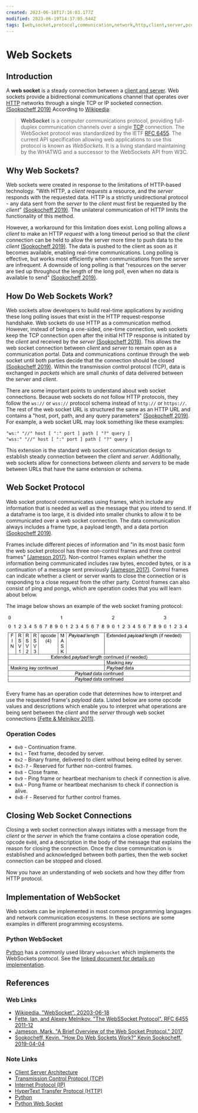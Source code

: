 ```yaml
---
created: 2023-06-18T17:16:03.177Z
modified: 2023-06-19T14:37:05.644Z
tags: [web,socket,protocol,communication,network,http,client,server,pcde,module22]
---
```

# Web Sockets

## Introduction

A **web socket** is a steady connection between a [client and server][-cl-srv].
Web sockets provide a bidirectional communications channel that
operates over [HTTP][-http] networks through
a single TCP or IP socketed connection. [(Sookocheff 2019)][sook19]
According to [Wikipedia][wiki-ws]:

>**WebSocket** is a computer communications protocol,
>providing full-duplex communication channels over a single [TCP][-tcp] connection.
>The WebSocket protocol was standardized by the IETF [RFC 6455][rfc6455].
>The current API specification allowing web applications to
>use this protocol is known as *WebSockets*.
>It is a living standard maintaining by the WHATWG and a successor to
>the WebSockets API from W3C.

## Why Web Sockets?

Web sockets were created in response to the limitations of HTTP-based technology.
"With HTTP, a *client requests* a resource,
and the *server* responds with the requested data.
HTTP is a strictly unidirectional protocol -
any data sent from the *server* to the *client* must first be requested by
the *client*" [(Sookocheff 2019)][sook19].
The unilateral communication of HTTP limits the functionality of this method.

However, a workaround for this limitation does exist.
Long polling allows a *client* to make an HTTP *request* with
a long timeout period so that the *client* connection can be held to
allow the server more time to push data to the *client* [(Sookocheff 2019)][sook19].
The data is pushed to the client as soon as it becomes available,
enabling real-time communications.
Long polling is effective,
but works most efficiently when communications from the server are infrequent.
A downside of long polling is that "resources on
the server are tied up throughout the length of the long poll,
even when no data is available to send" [(Sookocheff 2019)][sook19].

## How Do Web Sockets Work?

Web sockets allow developers to build real-time applications by
avoiding these long polling issues that exist in the HTTP request-response handshake.
Web sockets do use HTTP as a communication method.
However, instead of being a one-sided, one-time connection,
web sockets keep the TCP connection open after
the initial HTTP response is initiated by the *client* and received by
the *server* [(Sookocheff 2019)][sook19].
This allows the web socket connection between *client* and *server* to
remain open as a communication portal.
Data and communications continue through the web socket until
both parties decide that the connection should be closed [(Sookocheff 2019)][sook19].
Within the transmission control protocol (TCP),
data is exchanged in *packets* which are small *chunks* of data delivered between
the *server* and *client*.

There are some important points to understand about web socket connections.
Because web sockets do not follow HTTP protocols,
they follow the `ws://` or `wss://` protocol schema instead of
`http://` or `https://`.
The rest of the web socket URL is structured the same as an HTTP URL and
contains a "host, port, path, and any query parameters" [(Sookocheff 2019)][sook19].
For example,
a web socket URL may look something like these examples:

```text
"ws:" "//" host [ ":" port ] path [ "?" query ]
"wss:" "//" host [ ":" port ] path [ "?" query ]
```

This extension is the standard web socket communication design to
establish steady connection between the *client* and *server*.
Additionally, web sockets allow for connections between *clients* and *servers* to
be made between URLs that have the same extension or schema.

## Web Socket Protocol

Web socket protocol communicates using frames,
which include any information that is needed as well as the message that
you intend to send.
If a dataframe is too large, it is divided into smaller chunks to allow it to
be communicated over a web socket connection.
The data communication always includes a frame type, a payload length,
and a data portion [(Sookocheff 2019)][sook19].

Frames include different pieces of information and
"in its most basic form the web socket protocol has three non-control frames and
three control frames" [(Jameson 2017)][jameson17].
Non-control frames explain whether the information being communicated includes
raw bytes, encoded bytes,
or is a continuation of a message sent previously [(Jameson 2017)][jameson17].
Control frames can indicate whether a client or server wants to
close the connection or is responding to a close request from the other party.
Control frames can also consist of ping and pongs,
which are operation codes that you will learn about below.

The image below shows an example of the web socket framing protocol:

![WebSocket Protocol Frame Bits Diagram](2023-06-18-21-19-28.png)

Every frame has an operation code that determines how to interpret and
use the requested frame's *payload* data.
Listed below are some opcode values and descriptions which enable you to
interpret what operations are being sent between
the *client* and the *server* through
web socket connections [(Fette & Melnikov 2011)][rfc6455].

### Operation Codes

* `0x0` - Continuation frame.
* `0x1` - Text frame, decoded by server.
* `0x2` - Binary frame, delivered to client without being edited by server.
* `0x3-7` - Reserved for further non-control frames.
* `0x8` - Close frame.
* `0x9` - Ping frame or heartbeat mechanism to check if connection is alive.
* `0xA` - Pong frame or heartbeat mechanism to check if connection is alive.
* `0xB-F` - Reserved for further control frames.

## Closing Web Socket Connections

Closing a web socket connection always initiates with a message from
the *client* or the *server* in which the frame contains a close operation code,
opcode `0x08`, and a description in the body of the message that
explains the reason for closing the connection.
Once the close communication is established and acknowledged between both parties,
then the web socket connection can be stopped and closed.

Now you have an understanding of web sockets and
how they differ from HTTP protocol.

## Implementation of WebSocket

Web sockets can be implemented in most common programming languages and
network communication ecosystems.
In these sections are some examples in different programming ecosystems.

### Python WebSocket

[Python][-py] has a commonly used library `websocket` which
implements the WebSockets protocol.
See the [linked document for details on implementation][-py-sock].

## References

### Web Links

* [Wikipedia. "WebSocket". 20203-06-18][wiki-ws]
* [Fette, Ian, and Alexey Melnikov. "The WebSSocket Protocol". RFC 6455 2011-12][rfc6455]
* [Jameson, Mark. "A Brief Overview of the Web Socket Protocol." 2017][jameson17]
* [Sookocheff, Kevin. "How Do Web Sockets Work?" Kevin Sookocheff. 2019-04-04][sook19]

<!-- Hidden References -->
[rfc6455]: https://datatracker.ietf.org/doc/html/rfc6455 "RFC6455"
[wiki-ws]: https://en.wikipedia.org/wiki/WebSocket "Wikipedia. WebSocket"
[jameson17]: https://noio-ws.readthedocs.io/en/latest/overview_of_websockets.html "Jameson, Mark. A Brief Overview of the Web Socket Protocol"
[sook19]: https://sookocheff.com/post/networking/how-do-websockets-work/ "Sookocheff, Kevin. How Do Web Sockets Work?"

### Note Links

* [Client Server Architecture][-cl-srv]
* [Transmission Control Protocol (TCP)][-tcp]
* [Internet Protocol (IP)][-ip]
* [HyperText Transfer Protocol (HTTP)][-http]
* [Python][-py]
* [Python Web Socket][-py-sock]

<!-- Hidden References -->
[-cl-srv]: client-server.md "Client Server Architecture"
[-tcp]: transmission-control-protocol.md "Transmission Control Protocol (TCP)"
[-ip]: internet-protocol.md "Internet Protocol (IP)"
[-http]: http.md "HyperText Transfer Protocol (HTTP)"
[-py]: python.md "Python"
[-py-sock]: python-web-socket.md "Python Web Socket"
